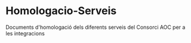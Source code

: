 # Homologacio-Serveis
Documents d'homologació dels diferents serveis del Consorci AOC per a les integracions
